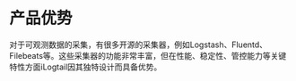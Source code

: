 # 产品优势

对于可观测数据的采集，有很多开源的采集器，例如Logstash、Fluentd、Filebeats等。这些采集器的功能非常丰富，但在性能、稳定性、管控能力等关键特性方面iLogtail因其独特设计而具备优势。
